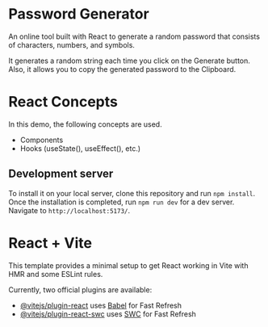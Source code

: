 # Password Generator

An online tool built with React to generate a random password that consists of characters, numbers, and symbols.

It generates a random string each time you click on the Generate button. Also, it allows you to copy the generated password to the Clipboard.

# React Concepts

In this demo, the following concepts are used.

* Components
* Hooks (useState(), useEffect(), etc.)

## Development server

To install it on your local server, clone this repository and run `npm install`. Once the installation is completed,
run `npm run dev` for a dev server. Navigate to `http://localhost:5173/`.

# React + Vite

This template provides a minimal setup to get React working in Vite with HMR and some ESLint rules.

Currently, two official plugins are available:

- [@vitejs/plugin-react](https://github.com/vitejs/vite-plugin-react/blob/main/packages/plugin-react/README.md) uses [Babel](https://babeljs.io/) for Fast Refresh
- [@vitejs/plugin-react-swc](https://github.com/vitejs/vite-plugin-react-swc) uses [SWC](https://swc.rs/) for Fast Refresh
